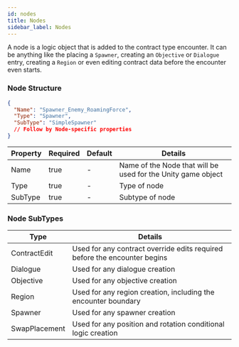 ```yaml
---
id: nodes
title: Nodes
sidebar_label: Nodes
---
```


A node is a logic object that is added to the contract type encounter. It can be anything like the placing a `Spawner`, creating an `Objective` or `Dialogue` entry, creating a `Region` or even editing contract data before the encounter even starts.

### Node Structure

```json
{
  "Name": "Spawner_Enemy_RoamingForce",
  "Type": "Spawner",
  "SubType": "SimpleSpawner"
  // Follow by Node-specific properties
}
```

| Property | Required | Default | Details                                                      |
| -------- | -------- | ------- | ------------------------------------------------------------ |
| Name     | true     | -       | Name of the Node that will be used for the Unity game object |
| Type     | true     | -       | Type of node                                                 |
| SubType  | true     | -       | Subtype of node                                              |

### Node SubTypes

| Type          | Details                                                                   |
| ------------- | ------------------------------------------------------------------------- |
| ContractEdit  | Used for any contract override edits required before the encounter begins |
| Dialogue      | Used for any dialogue creation                                            |
| Objective     | Used for any objective creation                                           |
| Region        | Used for any region creation, including the encounter boundary            |
| Spawner       | Used for any spawner creation                                             |
| SwapPlacement | Used for any position and rotation conditional logic creation             |
